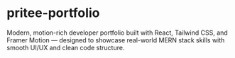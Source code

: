# pritee-portfolio
Modern, motion-rich developer portfolio built with React, Tailwind CSS, and Framer Motion — designed to showcase real-world MERN stack skills with smooth UI/UX and clean code structure.
